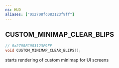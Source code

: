 ```yaml
---
ns: HUD
aliases: ["0x2708fc083123f9ff"]
---
```

## CUSTOM_MINIMAP_CLEAR_BLIPS

```c
// 0x2708FC083123F9FF
void CUSTOM_MINIMAP_CLEAR_BLIPS();
```

starts rendering of custom minimap for UI screens

